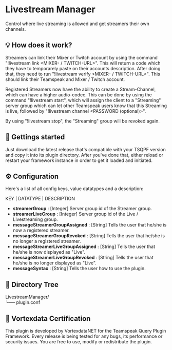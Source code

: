 # Livestream Manager
Control where live streaming is allowed and get streamers their own channels.

## 💡 How does it work?

Streamers can link their Mixer or Twitch account by using the command "!livestream link <MIXER- / TWITCH-URL>". This will return a code which they have to temporarely paste on their accounts description. After doing that, they need to run "!livestream verify <MIXER- / TWITCH-URL>". This should link their Teamspeak and Mixer / Twitch account.

Registered Streamers now have the ability to create a Stream-Channel, which can have a higher audio-codec. This can be done by using the command "!livestream start", which will assign the client to a "Streaming" server group which can let other Teamspeak users know that this Streaming is live, followed by "!livestream channel <PASSWORD (optional)>".

By using "!livestream stop", the "Streaming" group will be revoked again.

## 🚀 Gettings started

Just download the latest release that's compatible with your TSQPF version and copy it into its plugin directory. After you've done that, either reload or restart your framework instance in order to get it loaded and initiated.

## ⚙️ Configuration

Here's a list of all config keys, value datatypes and a description:

KEY | DATATYPE | DESCRIPTION

- **streamerGroup** : [Integer] Server group id of the Streamer group.
- **streamerLiveGroup** : [Integer] Server group id of the Live / Livestreaming group.
- **messageStreamerGroupAssigned** : [String] Tells the user that he/she is now a registered streamer.
- **messageStreamerGroupRevoked** : [String] Tells the user that he/she is no longer a registered streamer.
- **messageStreamerLiveGroupAssigned** : [String] Tells the user that he/she is now displayed as "Live".
- **messageStreamerLiveGroupRevoked** : [String] Tells the user that he/she is no longer displayed as "Live".
- **messageSyntax** : [String] Tells the user how to use the plugin.


## 📁 Directory Tree

LivestreamManager/<br>
└── plugin.conf<br>

## 📜 Vortexdata Certification

This plugin is developed by VortexdataNET for the Teamspeak Query Plugin Framework. Every release is being tested for any bugs, its performance or security issues. You are free to use, modify or redistribute the plugin.
